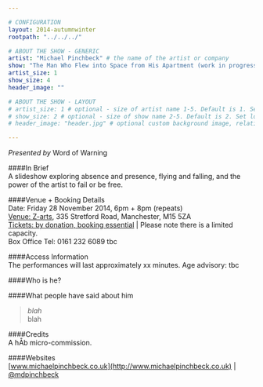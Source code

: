 ```yaml
---

# CONFIGURATION
layout: 2014-autumnwinter
rootpath: "../../../"

# ABOUT THE SHOW - GENERIC
artist: "Michael Pinchbeck" # the name of the artist or company
show: "The Man Who Flew into Space from His Apartment (work in progress)" # the name of the show
artist_size: 1
show_size: 4
header_image: ""

# ABOUT THE SHOW - LAYOUT
# artist_size: 1 # optional - size of artist name 1-5. Default is 1. Set longer names to lower values
# show_size: 2 # optional - size of show name 2-5. Default is 2. Set longer names to lower values
# header_image: "header.jpg" # optional custom background image, relative to current page

---
```

*Presented by* Word of Warning        
           
####In Brief     
A slideshow exploring absence and presence, flying and falling, and the power of the artist to fail or be free.          
          
####Venue + Booking Details    
Date: Friday 28 November 2014, 6pm + 8pm (repeats)   
[Venue: Z-arts](http://www.z-arts.org/about-us/getting-here/), 335 Stretford Road, Manchester, M15 5ZA    
[Tickets: by donation, booking essential](http://) | Please note there is a limited capacity.            
Box Office Tel: 0161 232 6089 tbc  
        
####Access Information      
The performances will last approximately xx minutes. Age advisory: tbc      

####Who is he?    

####What people have said about him    
>*blah*<br>blah    
        
####Credits    
A hÅb micro-commission.            
            
####Websites    
[www.michaelpinchbeck.co.uk](http://www.michaelpinchbeck.co.uk) | [@mdpinchbeck](http://twitter.com/mdpinchbeck)
